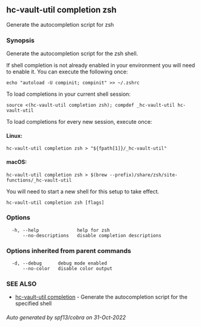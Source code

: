## hc-vault-util completion zsh

Generate the autocompletion script for zsh

### Synopsis

Generate the autocompletion script for the zsh shell.

If shell completion is not already enabled in your environment you will need
to enable it.  You can execute the following once:

	echo "autoload -U compinit; compinit" >> ~/.zshrc

To load completions in your current shell session:

	source <(hc-vault-util completion zsh); compdef _hc-vault-util hc-vault-util

To load completions for every new session, execute once:

#### Linux:

	hc-vault-util completion zsh > "${fpath[1]}/_hc-vault-util"

#### macOS:

	hc-vault-util completion zsh > $(brew --prefix)/share/zsh/site-functions/_hc-vault-util

You will need to start a new shell for this setup to take effect.


```
hc-vault-util completion zsh [flags]
```

### Options

```
  -h, --help              help for zsh
      --no-descriptions   disable completion descriptions
```

### Options inherited from parent commands

```
  -d, --debug      debug mode enabled
      --no-color   disable color output
```

### SEE ALSO

* [hc-vault-util completion](hc-vault-util_completion.md)	 - Generate the autocompletion script for the specified shell

###### Auto generated by spf13/cobra on 31-Oct-2022
